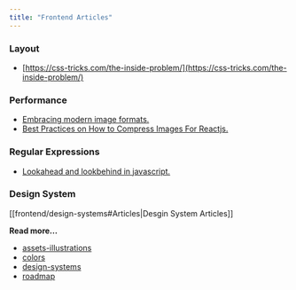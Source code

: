 ```yaml
---
title: "Frontend Articles"
---
```


### Layout

* [https://css-tricks.com/the-inside-problem/](https://css-tricks.com/the-inside-problem/)

### Performance

* [Embracing modern image formats.](https://www.joshwcomeau.com/performance/embracing-modern-image-formats)
* [Best Practices on How to Compress Images For Reactjs.](https://tamalweb.com/compress-images-reactjs#use-webpavif-images-for-even-better-compression)

### Regular Expressions

* [Lookahead and lookbehind in javascript.](https://javascript.info/regexp-lookahead-lookbehind)

### Design System
[[frontend/design-systems#Articles|Desgin System Articles]]

**Read more...**
- [assets-illustrations](frontend/assets-illustrations.md)
- [colors](frontend/colors.md)
- [design-systems](frontend/design-systems.md)
- [roadmap](frontend/roadmap.md)